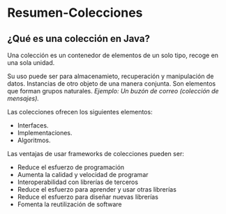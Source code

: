 # Resumen-Colecciones
## ¿Qué es una colección en Java? ##

Una colección es un contenedor de elementos de un solo tipo, recoge en una sola unidad.

Su uso puede ser para almacenamieto, recuperación y manipulación de datos. Instancias de otro objeto de una manera conjunta.
Son elementos que forman grupos naturales. _Ejemplo: Un buzón de correo (colección de mensajes)._

Las colecciones ofrecen los siguientes elementos:
- Interfaces.
- Implementaciones.
- Algoritmos.

Las ventajas de usar frameworks de colecciones pueden ser:
- Reduce el esfuerzo de programación
- Aumenta la calidad y velocidad de programar
- Interoperabilidad con librerías de terceros
- Reduce el esfuerzo para aprender y usar otras librerías
- Reduce el esfuerzo para diseñar nuevas librerías
- Fomenta la reutilización de software


